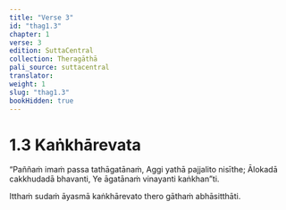 ```yaml
---
title: "Verse 3"
id: "thag1.3"
chapter: 1
verse: 3
edition: SuttaCentral
collection: Theragāthā
pali_source: suttacentral
translator: 
weight: 1
slug: "thag1.3"
bookHidden: true
---
```


# 1.3 Kaṅkhārevata

“Paññaṁ imaṁ passa tathāgatānaṁ,
Aggi yathā pajjalito nisīthe;
Ālokadā cakkhudadā bhavanti,
Ye āgatānaṁ vinayanti kaṅkhan”ti.

Itthaṁ sudaṁ āyasmā kaṅkhārevato thero gāthaṁ abhāsitthāti.